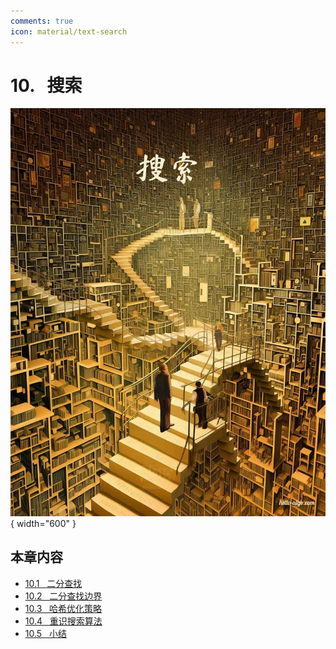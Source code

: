 ```yaml
---
comments: true
icon: material/text-search
---
```


# 10. &nbsp; 搜索

<div class="center-table" markdown>

![搜索](../assets/covers/chapter_searching.jpg){ width="600" }

</div>

## 本章内容

- [10.1 &nbsp; 二分查找](https://www.hello-algo.com/chapter_searching/binary_search/)
- [10.2 &nbsp; 二分查找边界](https://www.hello-algo.com/chapter_searching/binary_search_edge/)
- [10.3 &nbsp; 哈希优化策略](https://www.hello-algo.com/chapter_searching/replace_linear_by_hashing/)
- [10.4 &nbsp; 重识搜索算法](https://www.hello-algo.com/chapter_searching/searching_algorithm_revisited/)
- [10.5 &nbsp; 小结](https://www.hello-algo.com/chapter_searching/summary/)
